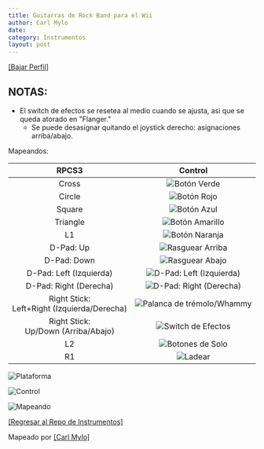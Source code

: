 ```yaml
---
title: Guitarras de Rock Band para el Wii
author: Carl Mylo
date: 
category: Instrumentos
layout: post
---
```


[[Bajar Perfil]](https://github.com/hmxmilohax/rb3-pc/raw/main/instrument-repo/Wii%20Rock%20Band%20Guitars.7z)

## NOTAS:

* El switch de efectos se resetea al medio cuando se ajusta, asi que se queda atorado en "Flanger."
	* Se puede desasignar quitando el joystick derecho: asignaciones arriba/abajo.

Mapeandos: 

| **RPCS3**          | **Control** |
|:------------------:|:---------------------:|
| Cross | ![Botón Verde](https://raw.githubusercontent.com/hmxmilohax/rb3-pc/main/assets/images/btns/gtrs/gf.png "Botón Verde") |
| Circle | ![Botón Rojo](https://raw.githubusercontent.com/hmxmilohax/rb3-pc/main/assets/images/btns/gtrs/rf.png "Botón Rojo") |
| Square | ![Botón Azul](https://raw.githubusercontent.com/hmxmilohax/rb3-pc/main/assets/images/btns/gtrs/bf.png "Botón Azul") |
| Triangle | ![Botón Amarillo](https://raw.githubusercontent.com/hmxmilohax/rb3-pc/main/assets/images/btns/gtrs/yf.png "Botón Amarillo") |
| L1 | ![Botón Naranja](https://raw.githubusercontent.com/hmxmilohax/rb3-pc/main/assets/images/btns/gtrs/of.png "Botón Naranja") |
| D-Pad: Up | ![Rasguear Arriba](https://raw.githubusercontent.com/hmxmilohax/rb3-pc/main/assets/images/btns/gtrs/sbu.png "Rasguear Arriba") |
| D-Pad: Down | ![Rasguear Abajo](https://raw.githubusercontent.com/hmxmilohax/rb3-pc/main/assets/images/btns/gtrs/sbd.png "Rasguear Abajo") |
| D-Pad: Left (Izquierda) | ![D-Pad: Left (Izquierda)](https://raw.githubusercontent.com/hmxmilohax/rb3-pc/main/assets/images/btns/gtrs/dpl.png "D-Pad: Left (Izquierda)") |
| D-Pad: Right (Derecha) | ![D-Pad: Right (Derecha)](https://raw.githubusercontent.com/hmxmilohax/rb3-pc/main/assets/images/btns/gtrs/dpr.png "D-Pad: Right (Derecha)") |
| Right Stick: <br/> Left+Right (Izquierda/Derecha) | ![Palanca de trémolo/Whammy](https://raw.githubusercontent.com/hmxmilohax/rb3-pc/main/assets/images/btns/gtrs/wb.png "Palanca de trémolo/Whammy") |
| Right Stick: <br/> Up/Down (Arriba/Abajo) | ![Switch de Efectos](https://raw.githubusercontent.com/hmxmilohax/rb3-pc/main/assets/images/btns/gtrs/fx.png "Switch de Efectos") |
| L2 | ![Botones de Solo](https://raw.githubusercontent.com/hmxmilohax/rb3-pc/main/assets/images/btns/gtrs/solo.png "Botones de Solo") |
| R1 | ![Ladear](https://raw.githubusercontent.com/hmxmilohax/rb3-pc/main/assets/images/btns/gtrs/ts.png "Ladear") |

  
![Plataforma](https://raw.githubusercontent.com/hmxmilohax/rb3-pc/main/assets/images/instruments/plat/wii.png "Plataforma") 

![Control](https://raw.githubusercontent.com/hmxmilohax/rb3-pc/main/assets/images/instruments/cont/rbgtrscontroller.png "Control") 

![Mapeando](https://raw.githubusercontent.com/hmxmilohax/rb3-pc/main/assets/images/instruments/wiirbgtrsmapping.png "Mapeando") 

[[Regresar al Repo de Instrumentos]](https://hmxmilohax.github.io/rb3-pc/espanol/repodeinst/#lista-de-instrumentos)


Mapeado por [[Carl Mylo]](www.twitch.tv/carlmylo)